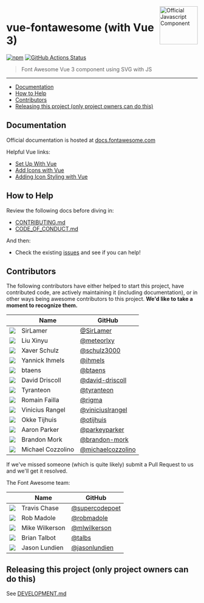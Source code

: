 <a href="https://fontawesome.com">
  <img align="right" width="100" height="100" alt="Official Javascript Component" src="https://img.fortawesome.com/349cfdf6/official-javascript-component.svg">
</a>

# vue-fontawesome (with Vue 3)

[![npm](https://img.shields.io/npm/v/@fortawesome/vue-fontawesome.svg?style=flat-square)](https://www.npmjs.com/package/@fortawesome/vue-fontawesome)
[![GitHub Actions Status](https://github.com/FortAwesome/vue-fontawesome/workflows/CI/badge.svg)](https://github.com/FortAwesome/vue-fontawesome/actions)

> Font Awesome Vue 3 component using SVG with JS

---

<!-- toc -->

- [Documentation](#documentation)
- [How to Help](#how-to-help)
- [Contributors](#contributors)
- [Releasing this project (only project owners can do this)](#releasing-this-project-only-project-owners-can-do-this)

<!-- tocstop -->

## Documentation

Official documentation is hosted at [docs.fontawesome.com](https://docs.fontawesome.com/)

Helpful Vue links:

- [Set Up With Vue](https://docs.fontawesome.com/web/use-with/vue/)
- [Add Icons with Vue](https://docs.fontawesome.com/web/use-with/vue/add-icons)
- [Adding Icon Styling with Vue](https://docs.fontawesome.com/web/use-with/vue/style)

## How to Help

Review the following docs before diving in:

- [CONTRIBUTING.md](CONTRIBUTING.md)
- [CODE_OF_CONDUCT.md](CODE_OF_CONDUCT.md)

And then:

- Check the existing [issues](https://github.com/FortAwesome/vue-fontawesome/issues) and see if you can help!

## Contributors

The following contributors have either helped to start this project, have contributed
code, are actively maintaining it (including documentation), or in other ways
being awesome contributors to this project. **We'd like to take a moment to recognize them.**

|                                                                | Name              | GitHub                                                    |
| :------------------------------------------------------------: | ----------------- | --------------------------------------------------------- |
| <img src="https://github.com/SirLamer.png?size=72" />          | SirLamer          | [@SirLamer](https://github.com/SirLamer)                  |
| <img src="https://github.com/meteorlxy.png?size=72" />         | Liu Xinyu         | [@meteorlxy](https://github.com/meteorlxy)                |
| <img src="https://github.com/schulz3000.png?size=72" />        | Xaver Schulz      | [@schulz3000](https://github.com/schulz3000)              |
| <img src="https://github.com/ihmels.png?size=72" />            | Yannick Ihmels    | [@ihmels](https://github.com/ihmels)                      |
| <img src="https://github.com/btaens.png?size=72" />            | btaens            | [@btaens](https://github.com/btaens)                      |
| <img src="https://github.com/david-driscoll.png?size=72" />    | David Driscoll    | [@david-driscoll](https://github.com/david-driscoll)      |
| <img src="https://github.com/tyranteon.png?size=72" />         | Tyranteon         | [@tyranteon](https://github.com/tyranteon)                |
| <img src="https://github.com/rigma.png?size=72" />             | Romain Failla     | [@rigma](https://github.com/rigma)                        |
| <img src="https://github.com/viniciuslrangel.png?size=72" />   | Vinicius Rangel   | [@viniciuslrangel](https://github.com/viniciuslrangel)    |
| <img src="https://github.com/otijhuis.png?size=72" />          | Okke Tijhuis      | [@otijhuis](https://github.com/otijhuis)                  |
| <img src="https://github.com/parkeyparker.png?size=72" />      | Aaron Parker      | [@parkeyparker](https://github.com/parkeyparker)          |
| <img src="https://github.com/brandon-mork.png?size=72" />      | Brandon Mork      | [@brandon-mork](https://github.com/brandon-mork)          |
| <img src="https://github.com/michaelcozzolino.png?size=72" />  | Michael Cozzolino | [@michaelcozzolino](https://github.com/michaelcozzolino)  |

If we've missed someone (which is quite likely) submit a Pull Request to us and we'll get it resolved.

The Font Awesome team:

|                                                            | Name           | GitHub                                             |
| :--------------------------------------------------------: | -------------- | -------------------------------------------------- |
| <img src="https://github.com/supercodepoet.png?size=72" /> | Travis Chase   | [@supercodepoet](https://github.com/supercodepoet) |
| <img src="https://github.com/robmadole.png?size=72" />     | Rob Madole     | [@robmadole](https://github.com/robmadole)         |
| <img src="https://github.com/mlwilkerson.png?size=72" />   | Mike Wilkerson | [@mlwilkerson](https://github.com/mlwilkerson)     |
| <img src="https://github.com/talbs.png?size=72" />         | Brian Talbot   | [@talbs](https://github.com/talbs)                 |
| <img src="https://github.com/jasonlundien.png?size=72" />  | Jason Lundien  | [@jasonlundien](https://github.com/jasonlundien)   |

## Releasing this project (only project owners can do this)

See [DEVELOPMENT.md](DEVELOPMENT.md#release)
